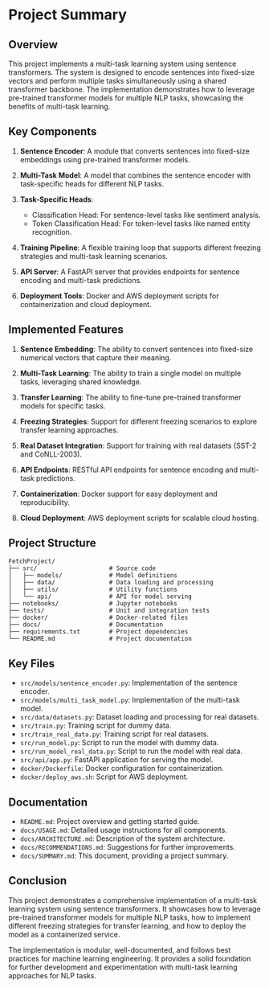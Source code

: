# Project Summary

## Overview

This project implements a multi-task learning system using sentence transformers. The system is designed to encode sentences into fixed-size vectors and perform multiple tasks simultaneously using a shared transformer backbone. The implementation demonstrates how to leverage pre-trained transformer models for multiple NLP tasks, showcasing the benefits of multi-task learning.

## Key Components

1. **Sentence Encoder**: A module that converts sentences into fixed-size embeddings using pre-trained transformer models.

2. **Multi-Task Model**: A model that combines the sentence encoder with task-specific heads for different NLP tasks.

3. **Task-Specific Heads**:
   - Classification Head: For sentence-level tasks like sentiment analysis.
   - Token Classification Head: For token-level tasks like named entity recognition.

4. **Training Pipeline**: A flexible training loop that supports different freezing strategies and multi-task learning scenarios.

5. **API Server**: A FastAPI server that provides endpoints for sentence encoding and multi-task predictions.

6. **Deployment Tools**: Docker and AWS deployment scripts for containerization and cloud deployment.

## Implemented Features

1. **Sentence Embedding**: The ability to convert sentences into fixed-size numerical vectors that capture their meaning.

2. **Multi-Task Learning**: The ability to train a single model on multiple tasks, leveraging shared knowledge.

3. **Transfer Learning**: The ability to fine-tune pre-trained transformer models for specific tasks.

4. **Freezing Strategies**: Support for different freezing scenarios to explore transfer learning approaches.

5. **Real Dataset Integration**: Support for training with real datasets (SST-2 and CoNLL-2003).

6. **API Endpoints**: RESTful API endpoints for sentence encoding and multi-task predictions.

7. **Containerization**: Docker support for easy deployment and reproducibility.

8. **Cloud Deployment**: AWS deployment scripts for scalable cloud hosting.

## Project Structure

```
FetchProject/
├── src/                    # Source code
│   ├── models/             # Model definitions
│   ├── data/               # Data loading and processing
│   ├── utils/              # Utility functions
│   └── api/                # API for model serving
├── notebooks/              # Jupyter notebooks
├── tests/                  # Unit and integration tests
├── docker/                 # Docker-related files
├── docs/                   # Documentation
├── requirements.txt        # Project dependencies
└── README.md               # Project documentation
```

## Key Files

- `src/models/sentence_encoder.py`: Implementation of the sentence encoder.
- `src/models/multi_task_model.py`: Implementation of the multi-task model.
- `src/data/datasets.py`: Dataset loading and processing for real datasets.
- `src/train.py`: Training script for dummy data.
- `src/train_real_data.py`: Training script for real datasets.
- `src/run_model.py`: Script to run the model with dummy data.
- `src/run_model_real_data.py`: Script to run the model with real data.
- `src/api/app.py`: FastAPI application for serving the model.
- `docker/Dockerfile`: Docker configuration for containerization.
- `docker/deploy_aws.sh`: Script for AWS deployment.

## Documentation

- `README.md`: Project overview and getting started guide.
- `docs/USAGE.md`: Detailed usage instructions for all components.
- `docs/ARCHITECTURE.md`: Description of the system architecture.
- `docs/RECOMMENDATIONS.md`: Suggestions for further improvements.
- `docs/SUMMARY.md`: This document, providing a project summary.

## Conclusion

This project demonstrates a comprehensive implementation of a multi-task learning system using sentence transformers. It showcases how to leverage pre-trained transformer models for multiple NLP tasks, how to implement different freezing strategies for transfer learning, and how to deploy the model as a containerized service.

The implementation is modular, well-documented, and follows best practices for machine learning engineering. It provides a solid foundation for further development and experimentation with multi-task learning approaches for NLP tasks. 